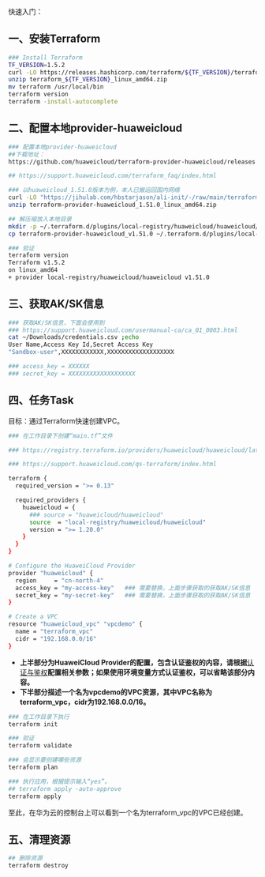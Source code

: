 快速入门：

## 一、安装Terraform    
```bash
### Install Terraform
TF_VERSION=1.5.2
curl -LO https://releases.hashicorp.com/terraform/${TF_VERSION}/terraform_${TF_VERSION}_linux_amd64.zip
unzip terraform_${TF_VERSION}_linux_amd64.zip
mv terraform /usr/local/bin
terraform version   
terraform -install-autocomplete

```

## 二、配置本地provider-huaweicloud   
```bash
### 配置本地provider-huaweicloud
##下载地址：
https://github.com/huaweicloud/terraform-provider-huaweicloud/releases  

## https://support.huaweicloud.com/terraform_faq/index.html

### 以huaweicloud_1.51.0版本为例，本人已搬运回国内网络
curl -LO "https://jihulab.com/hbstarjason/ali-init/-/raw/main/terraform-provider-huaweicloud_1.51.0_linux_amd64.zip"
unzip terraform-provider-huaweicloud_1.51.0_linux_amd64.zip

## 解压缩放入本地目录
mkdir -p ~/.terraform.d/plugins/local-registry/huaweicloud/huaweicloud/1.51.0/linux_amd64/
cp terraform-provider-huaweicloud_v1.51.0 ~/.terraform.d/plugins/local-registry/huaweicloud/huaweicloud/1.51.0/linux_amd64/

### 验证
terraform version 
Terraform v1.5.2
on linux_amd64
+ provider local-registry/huaweicloud/huaweicloud v1.51.0

```

## 三、获取AK/SK信息 
```bash
### 获取AK/SK信息，下面会使用到
### https://support.huaweicloud.com/usermanual-ca/ca_01_0003.html
cat ~/Downloads/credentials.csv ;echo
User Name,Access Key Id,Secret Access Key
"Sandbox-user",XXXXXXXXXXXX,XXXXXXXXXXXXXXXXXXX

### access_key = XXXXXX
### secret_key = XXXXXXXXXXXXXXXXXXX
```

## 四、任务Task

目标：通过Terraform快速创建VPC。

```bash
### 在工作目录下创建“main.tf”文件

### https://registry.terraform.io/providers/huaweicloud/huaweicloud/latest/docs

### https://support.huaweicloud.com/qs-terraform/index.html

terraform {
  required_version = ">= 0.13"

  required_providers {
    huaweicloud = {
      ### source = "huaweicloud/huaweicloud"
      source  = "local-registry/huaweicloud/huaweicloud"
      version = ">= 1.20.0"
    }
  }
}

# Configure the HuaweiCloud Provider
provider "huaweicloud" {
  region     = "cn-north-4"
  access_key = "my-access-key"   ### 需要替换，上面步骤获取的获取AK/SK信息
  secret_key = "my-secret-key"   ### 需要替换，上面步骤获取的获取AK/SK信息
}

# Create a VPC
resource "huaweicloud_vpc" "vpcdemo" {
  name = "terraform_vpc"
  cidr = "192.168.0.0/16"
}

```


* **上半部分为HuaweiCloud Provider的配置，包含认证鉴权的内容，请根据**[认证与鉴权](https://support.huaweicloud.com/qs-terraform/index.html#index__section10626219155518)**配置相关参数；如果使用环境变量方式认证鉴权，可以省略该部分内容。**
* **下半部分描述一个名为vpcdemo的VPC资源，其中VPC名称为terraform_vpc，cidr为192.168.0.0/16。**   

```bash
### 在工作目录下执行
terraform init

### 验证
terraform validate

### 会显示要创建哪些资源
terraform plan

### 执行应用，根据提示输入“yes”。
## terraform apply -auto-approve
terraform apply

```


至此，在华为云的控制台上可以看到一个名为terraform_vpc的VPC已经创建。

## 五、清理资源

```bash
## 删除资源
terraform destroy

```


